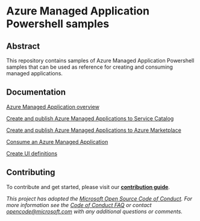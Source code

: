# Azure Managed Application Powershell samples

## Abstract
This repository contains samples of Azure Managed Application Powershell samples that can be used as reference for creating and consuming managed applications.

## Documentation

[Azure Managed Application overview](https://docs.microsoft.com/en-us/azure/azure-resource-manager/managed-application-overview)

[Create and publish Azure Managed Applications to Service Catalog](https://docs.microsoft.com/en-us/azure/azure-resource-manager/managed-application-publishing)

[Create and publish Azure Managed Applications to Azure Marketplace](https://docs.microsoft.com/en-us/azure/azure-resource-manager/managed-application-author-marketplace)

[Consume an Azure Managed Application](https://docs.microsoft.com/en-us/azure/azure-resource-manager/managed-application-consumption)

[Create UI definitions](https://docs.microsoft.com/en-us/azure/azure-resource-manager/managed-application-createuidefinition-overview)
 

## Contributing

To contribute and get started, please visit our [**contribution guide**](./1-contribution-guide/README.md#contribution-guide).

*This project has adopted the [Microsoft Open Source Code of Conduct](https://opensource.microsoft.com/codeofconduct/). For more information see the [Code of Conduct FAQ](https://opensource.microsoft.com/codeofconduct/faq/) or contact [opencode@microsoft.com](mailto:opencode@microsoft.com) with any additional questions or comments.*
